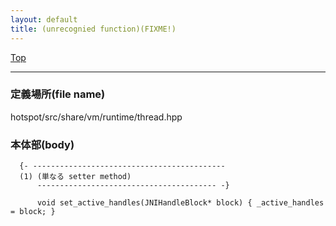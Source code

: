 ```yaml
---
layout: default
title: (unrecognied function)(FIXME!)
---
```

[Top](../index.html)

--- 
### 定義場所(file name)
hotspot/src/share/vm/runtime/thread.hpp


### 本体部(body)
```
  {- -------------------------------------------
  (1) (単なる setter method)
      ---------------------------------------- -}

	  void set_active_handles(JNIHandleBlock* block) { _active_handles = block; }
	
```


